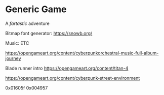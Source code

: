 
# Generic Game

A *fartastic* adventure

Bitmap font generator:
https://snowb.org/

Music: ETC

https://opengameart.org/content/cyberpunkorchestral-music-full-album-journey

Blade runner intro
https://opengameart.org/content/titan-4

https://opengameart.org/content/cyberpunk-street-environment

0x01605f
0x004957